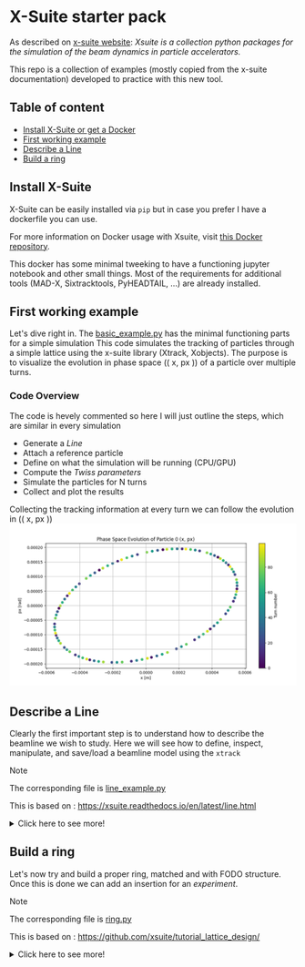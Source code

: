 # X-Suite starter pack
As described on [x-suite website](https://xsuite.readthedocs.io/en/latest/):
*Xsuite is a collection python packages for the simulation of the beam dynamics in particle accelerators.*

This repo is a collection of examples (mostly copied from the x-suite documentation) developed to practice with this new tool. 

## Table of content
- [Install X-Suite or get a Docker](#install-x-suite) 
- [First working example](#first-working-example)
- [Describe a Line](#describe-a-line)
- [Build a ring](#build-a-ring)

## Install X-Suite
X-Suite can be easily installed via `pip` but in case you prefer I have a dockerfile you can use.

For more information on Docker usage with Xsuite, visit [this Docker repository](https://github.com/b-vitali/Dockers).

This docker has some minimal tweeking to have a functioning jupyter notebook and other small things.
Most of the requirements for additional tools (MAD-X, Sixtracktools, PyHEADTAIL, ...) are already installed.

## First working example
Let's dive right in. The [basic_example.py](basic_example.py) has the minimal functioning parts for a simple simulation
This code simulates the tracking of particles through a simple lattice using the x-suite library (Xtrack, Xobjects).
The purpose is to visualize the evolution in phase space (\( x, px \)) of a particle over multiple turns.

### Code Overview
The code is hevely commented so here I will just outline the steps, which are similar in every simulation
- Generate a *Line*
- Attach a reference particle
- Define on what the simulation will be running (CPU/GPU)
- Compute the *Twiss parameters*
- Simulate the particles for N turns
- Collect and plot the results

Collecting the tracking information at every turn we can follow the evolution in (\( x, px \))
![Phase Space Evolution](basic_example.png)

## Describe a Line
Clearly the first important step is to understand how to describe the beamline we wish to study.
Here we will see how to define, inspect, manipulate, and save/load a beamline model using the `xtrack`

> [!NOTE]
> The corresponding file is [line_example.py](line_example.py)
> 
> This is based on : https://xsuite.readthedocs.io/en/latest/line.html

<details>
<summary>Click here to see more!</summary>

### Defining a Line
A line can be defined in several ways:
- **Manually**: By creating individual beamline elements (e.g., `Quadrupole`, `Drift`, `Bend`) and adding them to the line.
- **Importing from MAD-X**: Using `xt.Line.from_madx_sequence()` to import a line from a MAD-X file.
- **Using a Sequence**: Defining the line through element positions and properties.

The line define manually in this example is shown here
```
pi = np.pi
lbend = 3
lquad = 0.3
elements = {
    'mqf.1': xt.Quadrupole(length=lquad, k1=0.1),
    'd1.1':  xt.Drift(length=1),
    'mb1.1': xt.Bend(length=lbend, k0=pi / 2 / lbend, h=pi / 2 / lbend),
    'd2.1':  xt.Drift(length=1),

    'mqd.1': xt.Quadrupole(length=lquad, k1=-0.7),
    'd3.1':  xt.Drift(length=1),
    'mb2.1': xt.Bend(length=lbend, k0=pi / 2 / lbend, h=pi / 2 / lbend),
    'd4.1':  xt.Drift(length=1),

    ...
}
```
![Line example 1](line_example/line_example.png)

### Inspecting a Line
`xtrack` provides methods to inspect line properties:
- **Element names**: Retrieve all the names of elements in the line (`line.element_names`).
- **Element objects**: Retrieve the actual element objects (`line.elements`).
- **Attributes extraction**: Extract specific attributes (e.g., length) across all elements (`line.attr['length']`).
- **Table view**: Generate a detailed table with information about each element (`line.get_table()`).

### Controlling Element Properties Using Variables
Variables and expressions can be used to control properties of elements:
- **Creating Variables**: Variables (`line.vars`) are created to control the integrated strengths (`k1l`) of quadrupoles.
- **Associating Variables with Elements**: Variables are linked to elements using references (`line.element_refs`). This allows changes in variables to automatically propagate to the corresponding element properties.
- **Global Variables**: Global variables (`line.vars['k1lf']` and `line.vars['k1ld']`) can be defined to control multiple quadrupoles simultaneously.

### Creating and Using Expressions
Expressions can be built using variables to create complex relationships:
- Variables can be combined using mathematical operations.
- Expressions update automatically when their dependencies change, maintaining consistency in the model.

### Saving and Loading a Line
`xtrack` allows saving a line to a JSON file or a dictionary:
- **Saving to JSON**:
    ```python
    line.to_json('line.json')
    ```

- **Loading from JSON**:
    ```python
    line_2 = xt.Line.from_json('line.json')
    ```

You can also save additional information within the dictionary:
```
dct = line.to_dict()
dct['my_additional_info'] = 'Some important information about this line I created'
with open('line.json', 'w') as fid:
    json.dump(dct, fid, cls=xo.JEncoder)

# Loading back
with open('line.json', 'r') as fid:
    loaded_dct = json.load(fid)
line_2 = xt.Line.from_dict(loaded_dct)
print(loaded_dct['my_additional_info'])
```

### Adding elements
Taking the previous *line*, we can add sextupoles right after the quadrupoles via `line.insert_element()`
![Line example 1 sextupoles](line_example/line_example_sextupoles.png)

### Slicing
To improve the simulation it is quite common to *slice* the elements in smaller chunks
This can be done in various ways using different `slicing_strategies`
```
line.slice_thick_elements(
    slicing_strategies=[
        # Slicing with thin elements
        xt.Strategy(slicing=xt.Teapot(1)),                              # Default applied to all elements
        xt.Strategy(slicing=xt.Uniform(2), element_type=xt.Bend),       # Selection by element type
        xt.Strategy(slicing=xt.Teapot(3), element_type=xt.Quadrupole),  # Selection by element type
        xt.Strategy(slicing=xt.Teapot(4), name='mb1.*'),                # Selection by name pattern
        # Slicing with thick elements
        xt.Strategy(slicing=xt.Uniform(2, mode='thick'), name='mqf.*'), # Selection by name pattern
        # Do not slice (leave untouched)
        xt.Strategy(slicing=None, name='mqd.1') # (7) Selection by name
    ])
```
![Line example 1 sextupoles slice](line_example/line_example_sextupoles_slice.png)

</details>

## Build a ring

Let's now try and build a proper ring, matched and with FODO structure.
Once this is done we can add an insertion for an *experiment*.

> [!NOTE]
> The corresponding file is [ring.py](ring.py)
> 
> This is based on : https://github.com/xsuite/tutorial_lattice_design/

<details>
<summary>Click here to see more!</summary>

### Build a FODO 

First step is defining the variables and the magnets and mount them in a *half cell*.

To make it a full FODO is then it's quite simple, mirroring the half cell.
```
# Define the full cell by mirroring the half-cell
cell = env.new_line(components=[
    env.new('start', xt.Marker),  # Start marker
    -halfcell,                    # Mirror the first half of the cell
    halfcell,                     # Add the second half of the cell
    env.new('end', xt.Marker),    # End marker
])
```

![ring fodo cell](ring/ring_fodo_cell.png)

At this point we can *match* and see the resulting *twiss*
```
# Perform phase advance matching (setting the tunes to specific values)
opt = cell.match(
    solve=False,  # Do not solve immediately; we'll inspect before solving
    method='4d',  # 4D matching method
    vary=xt.VaryList(['kqf', 'kqd'], step=1e-5),  # Vary the strengths of the focusing and defocusing quadrupoles
    targets=xt.TargetSet(
        qx=0.333333,  # Target horizontal tune (fractional part of betatron oscillation)
        qy=0.333333,  # Target vertical tune
    ))
```

![ring fodo match](ring/ring_fodo_match.png)


### Make a ring

### Create an insertion

</details>
